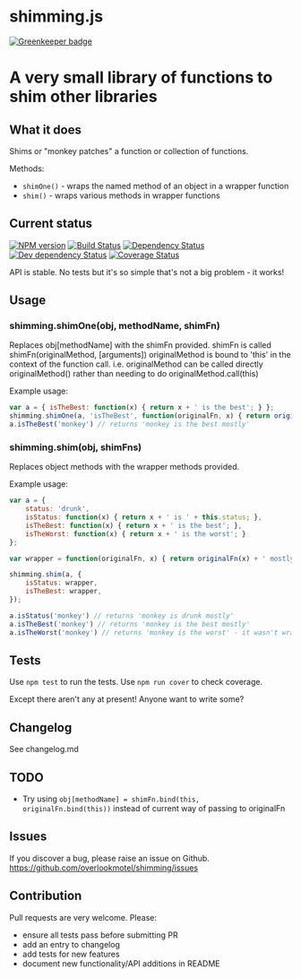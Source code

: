# shimming.js

[![Greenkeeper badge](https://badges.greenkeeper.io/overlookmotel/shimming.svg)](https://greenkeeper.io/)

# A very small library of functions to shim other libraries

## What it does

Shims or "monkey patches" a function or collection of functions.

Methods:

* `shimOne()` - wraps the named method of an object in a wrapper function
* `shim()` - wraps various methods in wrapper functions

## Current status

[![NPM version](https://img.shields.io/npm/v/shimming.svg)](https://www.npmjs.com/package/shimming)
[![Build Status](https://img.shields.io/travis/overlookmotel/shimming/master.svg)](http://travis-ci.org/overlookmotel/shimming)
[![Dependency Status](https://img.shields.io/david/overlookmotel/shimming.svg)](https://david-dm.org/overlookmotel/shimming)
[![Dev dependency Status](https://img.shields.io/david/dev/overlookmotel/shimming.svg)](https://david-dm.org/overlookmotel/shimming)
[![Coverage Status](https://img.shields.io/coveralls/overlookmotel/shimming/master.svg)](https://coveralls.io/r/overlookmotel/shimming)

API is stable.
No tests but it's so simple that's not a big problem - it works!

## Usage

### shimming.shimOne(obj, methodName, shimFn)

Replaces obj[methodName] with the shimFn provided.
shimFn is called shimFn(originalMethod, [arguments])
originalMethod is bound to 'this' in the context of the function call. i.e. originalMethod can be called directly originalMethod() rather than needing to do originalMethod.call(this)

Example usage:

```js
var a = { isTheBest: function(x) { return x + ' is the best'; } };
shimming.shimOne(a, 'isTheBest', function(originalFn, x) { return originalFn(x) + ' mostly'; });
a.isTheBest('monkey') // returns 'monkey is the best mostly'
```

### shimming.shim(obj, shimFns)

Replaces object methods with the wrapper methods provided.

Example usage:

```js
var a = {
	status: 'drunk',
	isStatus: function(x) { return x + ' is ' + this.status; },
	isTheBest: function(x) { return x + ' is the best'; },
	isTheWorst: function(x) { return x + ' is the worst'; }
};

var wrapper = function(originalFn, x) { return originalFn(x) + ' mostly'; };

shimming.shim(a, {
	isStatus: wrapper,
	isTheBest: wrapper,
});

a.isStatus('monkey') // returns 'monkey is drunk mostly'
a.isTheBest('monkey') // returns 'monkey is the best mostly'
a.isTheWorst('monkey') // returns 'monkey is the worst' - it wasn't wrapped
```

## Tests

Use `npm test` to run the tests. Use `npm run cover` to check coverage.

Except there aren't any at present! Anyone want to write some?

## Changelog

See changelog.md

## TODO

* Try using `obj[methodName] = shimFn.bind(this, originalFn.bind(this))` instead of current way of passing to originalFn

## Issues

If you discover a bug, please raise an issue on Github. https://github.com/overlookmotel/shimming/issues

## Contribution

Pull requests are very welcome. Please:

* ensure all tests pass before submitting PR
* add an entry to changelog
* add tests for new features
* document new functionality/API additions in README
